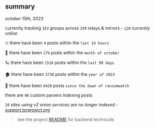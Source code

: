 
## summary
_october 15th, 2023_

currently tracking `163` groups across `299` relays & mirrors - _`120` currently online_

⏲ there have been `4` posts within the `last 24 hours`

🦈 there have been `179` posts within the `month of october`

🪐 there have been `1518` posts within the `last 90 days`

🏚 there have been `3730` posts within the `year of 2023`

🦕 there have been `8420` posts `since the dawn of ransomwatch`

there are `96` custom parsers indexing posts

_`20` sites using v2 onion services are no longer indexed - [support.torproject.org](https://support.torproject.org/onionservices/v2-deprecation/)_

> see the project [README](https://github.com/joshhighet/ransomwatch#ransomwatch--) for backend technicals
